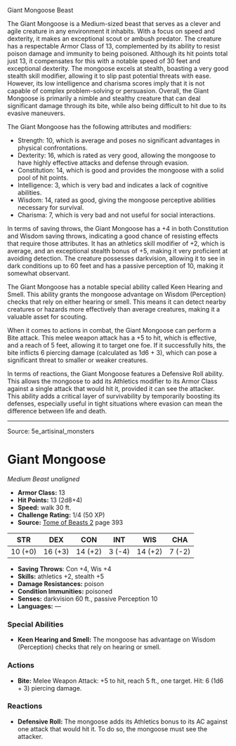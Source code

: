 <MonsterName/>Giant Mongoose</MonsterName>
<CreatureType/>Beast</CreatureType>

<summary>The Giant Mongoose is a Medium-sized beast that serves as a clever and agile creature in any environment it inhabits. With a focus on speed and dexterity, it makes an exceptional scout or ambush predator. The creature has a respectable Armor Class of 13, complemented by its ability to resist poison damage and immunity to being poisoned. Although its hit points total just 13, it compensates for this with a notable speed of 30 feet and exceptional dexterity. The mongoose excels at stealth, boasting a very good stealth skill modifier, allowing it to slip past potential threats with ease. However, its low intelligence and charisma scores imply that it is not capable of complex problem-solving or persuasion. Overall, the Giant Mongoose is primarily a nimble and stealthy creature that can deal significant damage through its bite, while also being difficult to hit due to its evasive maneuvers.</summary>

<detail>

The Giant Mongoose has the following attributes and modifiers: 

- Strength: 10, which is average and poses no significant advantages in physical confrontations.
- Dexterity: 16, which is rated as very good, allowing the mongoose to have highly effective attacks and defense through evasion.
- Constitution: 14, which is good and provides the mongoose with a solid pool of hit points.
- Intelligence: 3, which is very bad and indicates a lack of cognitive abilities.
- Wisdom: 14, rated as good, giving the mongoose perceptive abilities necessary for survival.
- Charisma: 7, which is very bad and not useful for social interactions.

In terms of saving throws, the Giant Mongoose has a +4 in both Constitution and Wisdom saving throws, indicating a good chance of resisting effects that require those attributes. It has an athletics skill modifier of +2, which is average, and an exceptional stealth bonus of +5, making it very proficient at avoiding detection. The creature possesses darkvision, allowing it to see in dark conditions up to 60 feet and has a passive perception of 10, making it somewhat observant.

The Giant Mongoose has a notable special ability called Keen Hearing and Smell. This ability grants the mongoose advantage on Wisdom (Perception) checks that rely on either hearing or smell. This means it can detect nearby creatures or hazards more effectively than average creatures, making it a valuable asset for scouting.

When it comes to actions in combat, the Giant Mongoose can perform a Bite attack. This melee weapon attack has a +5 to hit, which is effective, and a reach of 5 feet, allowing it to target one foe. If it successfully hits, the bite inflicts 6 piercing damage (calculated as 1d6 + 3), which can pose a significant threat to smaller or weaker creatures.

In terms of reactions, the Giant Mongoose features a Defensive Roll ability. This allows the mongoose to add its Athletics modifier to its Armor Class against a single attack that would hit it, provided it can see the attacker. This ability adds a critical layer of survivability by temporarily boosting its defenses, especially useful in tight situations where evasion can mean the difference between life and death.</detail>



---

Source: 5e_artisinal_monsters

# Giant Mongoose

*Medium* *Beast* *unaligned*

- **Armor Class:** 13
- **Hit Points:** 13 (2d8+4)
- **Speed:** walk 30 ft.
- **Challenge Rating:** 1/4 (50 XP)
- **Source:** [Tome of Beasts 2](https://koboldpress.com/kpstore/product/tome-of-beasts-2-for-5th-edition) page 393

| STR | DEX | CON | INT | WIS | CHA |
| --- | --- | --- | --- | --- | --- |
| 10 (+0) | 16 (+3) | 14 (+2) | 3 (-4) | 14 (+2) | 7 (-2) |

- **Saving Throws**: Con +4, Wis +4
- **Skills:** athletics +2, stealth +5
- **Damage Resistances:** poison
- **Condition Immunities:** poisoned
- **Senses:** darkvision 60 ft., passive Perception 10
- **Languages:** —

### Special Abilities

- **Keen Hearing and Smell:** The mongoose has advantage on Wisdom (Perception) checks that rely on hearing or smell.

### Actions

- **Bite:** Melee Weapon Attack: +5 to hit, reach 5 ft., one target. Hit: 6 (1d6 + 3) piercing damage.

### Reactions

- **Defensive Roll:** The mongoose adds its Athletics bonus to its AC against one attack that would hit it. To do so, the mongoose must see the attacker.




